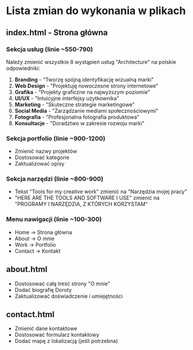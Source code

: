 # Lista zmian do wykonania w plikach

## index.html - Strona główna

### Sekcja usług (linie ~550-790)
Należy zmienić wszystkie 8 wystąpień usług "Architecture" na polskie odpowiedniki:

1. **Branding** - "Tworzę spójną identyfikację wizualną marki"
2. **Web Design** - "Projektuję nowoczesne strony internetowe" 
3. **Grafika** - "Projekty graficzne na najwyższym poziomie"
4. **UI/UX** - "Intuicyjne interfejsy użytkownika"
5. **Marketing** - "Skuteczne strategie marketingowe"
6. **Social Media** - "Zarządzanie mediami społecznościowymi"
7. **Fotografia** - "Profesjonalna fotografia produktowa"
8. **Konsultacje** - "Doradztwo w zakresie rozwoju marki"

### Sekcja portfolio (linie ~900-1200)
- Zmienić nazwy projektów
- Dostosować kategorie
- Zaktualizować opisy

### Sekcja narzędzi (linie ~800-900)
- Tekst "Tools for my creative work" zmienić na "Narzędzia mojej pracy"
- "HERE ARE THE TOOLS AND SOFTWARE I USE" zmienić na "PROGRAMY I NARZĘDZIA, Z KTÓRYCH KORZYSTAM"

### Menu nawigacji (linie ~100-300)
- Home -> Strona główna
- About -> O mnie
- Work -> Portfolio
- Contact -> Kontakt

## about.html
- Dostosować całą treść strony "O mnie"
- Dodać biografię Doroty
- Zaktualizować doświadczenie i umiejętności

## contact.html
- Zmienić dane kontaktowe
- Dostosować formularz kontaktowy
- Dodać mapę z lokalizacją (jeśli potrzebna)